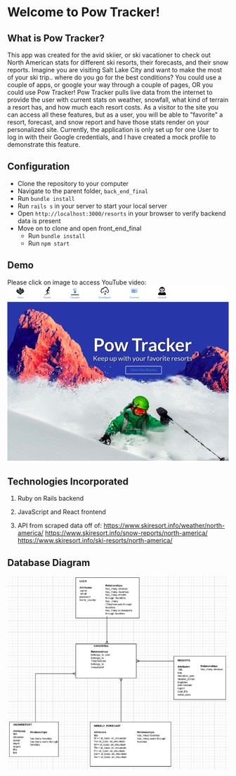 # Welcome to Pow Tracker!


## What is Pow Tracker?
This app was created for the avid skiier, or ski vacationer to check out North American stats for different ski resorts, their forecasts, and their snow reports. Imagine you are visiting Salt Lake City and want to make the most of your ski trip.. where do you go for the best conditions? You could use a couple of apps, or google your way through a couple of pages, OR you could use Pow Tracker! Pow Tracker pulls live data from the internet to provide the user with current stats on weather, snowfall, what kind of terrain a resort has, and how much each resort costs. As a visitor to the site you can access all these features, but as a user, you will be able to "favorite" a resort, forecast, and snow report and have those stats render on your personalized site. Currently, the application is only set up for one User to log in with their Google credentials, and I have created a mock profile to demonstrate this feature.

## Configuration
- Clone the repository to your computer
- Navigate to the parent folder, `back_end_final`
- Run `bundle install`
- Run `rails s` in your server to start your local server
- Open `http://localhost:3000/resorts` in your browser to verify backend data is present
- Move on to clone and open front_end_final
  - Run `bundle install`
  - Run `npm start`

## Demo
Please click on image to access YouTube video:
[![Pow_Tracker_Application](lib/art/pow_tracker.png)](https://youtu.be/ZUXU7ZWpqD4)

## Technologies Incorporated

1. Ruby on Rails backend 

2. JavaScript and React frontend 

3. API from scraped data off of:
  https://www.skiresort.info/weather/north-america/
  https://www.skiresort.info/snow-reports/north-america/
  https://www.skiresort.info/ski-resorts/north-america/

## Database Diagram

![alt text](lib/art/models_pow_tracker.png)


